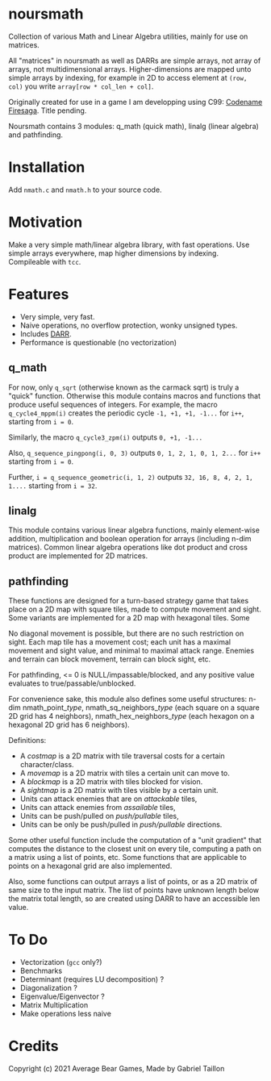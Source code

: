 # noursmath

Collection of various Math and Linear Algebra utilities, mainly for use on matrices.

All "matrices" in noursmath as well as DARRs are simple arrays, not array of arrays, not multidimensional arrays.
Higher-dimensions are mapped unto simple arrays by indexing, for example in 2D to access element at ```(row, col)``` you write ```array[row * col_len + col]```.

Originally created for use in a game I am developping using C99: [Codename Firesaga](https://gitlab.com/Gabinou/firesagamaker). Title pending. 

Noursmath contains 3 modules: q_math (quick math), linalg (linear algebra) and pathfinding.

# Installation
Add ```nmath.c``` and ```nmath.h``` to your source code.

# Motivation
Make a very simple math/linear algebra library, with fast operations. 
Use simple arrays everywhere, map higher dimensions by indexing.  
Compileable with ```tcc```.

# Features
- Very simple, very fast.
- Naive operations, no overflow protection, wonky unsigned types.
- Includes [DARR](https://gitlab.com/Gabinou/darr).
- Performance is questionable (no vectorization)

## q_math
    
For now, only ```q_sqrt``` (otherwise known as the carmack sqrt) is truly a "quick" function.
Otherwise this module contains macros and functions that produce useful sequences of integers.
For example, the macro ```q_cycle4_mppm(i)``` creates the periodic cycle ```-1, +1, +1, -1...``` for ```i++```, starting from ```i = 0```.

Similarly, the macro ```q_cycle3_zpm(i)``` outputs ```0, +1, -1...```

Also, ```q_sequence_pingpong(i, 0, 3)``` outputs ```0, 1, 2, 1, 0, 1, 2...``` for ```i++``` starting from ```i = 0```.

Further, ```i = q_sequence_geometric(i, 1, 2)``` outputs ```32, 16, 8, 4, 2, 1, 1....``` starting from ```i = 32```.

## linalg

This module contains various linear algebra functions, mainly element-wise addition, multiplication and boolean operation for arrays (including n-dim matrices).
Common linear algebra operations like dot product and cross product are implemented for 2D matrices.

## pathfinding

These functions are designed for a turn-based strategy game that takes place on a 2D map with square tiles, made to compute movement and sight.
Some variants are implemented for a 2D map with hexagonal tiles.
Some

No diagonal movement is possible, but there are no such restriction on sight.
Each map tile has a movement cost; each unit has a maximal movement and sight value, and minimal to maximal attack range.
Enemies and terrain can block movement, terrain can block sight, etc.

For pathfinding, <= 0 is NULL/impassable/blocked, and any positive value evaluates to true/passable/unblocked. 

For convenience sake, this module also defines some useful structures: n-dim nmath_point_*type*, nmath_sq_neighbors_*type* (each square on a square 2D grid has 4 neighbors), nmath_hex_neighbors_*type* (each hexagon on a hexagonal 2D grid has 6 neighbors).

Definitions:
- A *costmap* is a 2D matrix with tile traversal costs for a certain character/class.
- A *movemap* is a 2D matrix with tiles a certain unit can move to.
- A *blockmap* is a 2D matrix with tiles blocked for vision.
- A *sightmap* is a 2D matrix with tiles visible by a certain unit.
- Units can attack enemies that are on *attackable* tiles,
- Units can attack enemies from *assailable* tiles,
- Units can be push/pulled on *push/pullable* tiles,
- Units can be only be push/pulled in *push/pullable* directions.
<!-- a traversable tile is traversable WHETHER IT IS IN OUR MOVEMENT RANGE OR NOT. a MOVABLE tile is DIFFERENT than a TRAVERSIBLE tile. -->
<!-- although... movable implies that THE TILE MOVES. not the player! -> reachable tiles -->

Some other useful function include the computation of a "unit gradient" that computes the distance to the closest unit on every tile, computing a path on a matrix using a list of points, etc.
Some functions that are applicable to points on a hexagonal grid are also implemented.

Also, some functions can output arrays a list of points, or as a 2D matrix of same size to the input matrix.
The list of points have unknown length below the matrix total length, so are created using DARR to have an accessible len value.

# To Do
- Vectorization (```gcc``` only?)
- Benchmarks
- Determinant (requires LU decomposition) ?
- Diagonalization ?
- Eigenvalue/Eigenvector ?
- Matrix Multiplication
- Make operations less naive

# Credits
Copyright (c) 2021 Average Bear Games, Made by Gabriel Taillon
